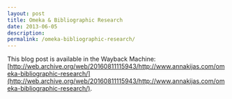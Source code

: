 ```yaml
---
layout: post
title: Omeka & Bibliographic Research
date: 2013-06-05
description:
permalink: /omeka-bibliographic-research/
---
```


This blog post is available in the Wayback Machine: [http://web.archive.org/web/20160811115943/http://www.annakijas.com/omeka-bibliographic-research/](http://web.archive.org/web/20160811115943/http://www.annakijas.com/omeka-bibliographic-research/).